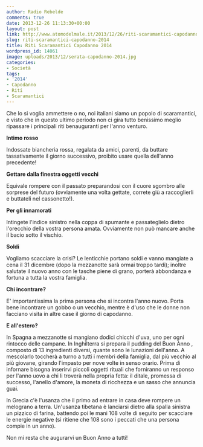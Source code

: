 ```yaml
---
author: Radio Rebelde
comments: true
date: 2013-12-26 11:13:30+00:00
layout: post
link: http://www.atomodelmale.it/2013/12/26/riti-scaramantici-capodanno-2014/
slug: riti-scaramantici-capodanno-2014
title: Riti Scaramantici Capodanno 2014
wordpress_id: 14061
image: uploads/2013/12/serata-capodanno-2014.jpg
categories:
- Società
tags:
- '2014'
- Capodanno
- Riti
- Scaramantici
---
```


Che lo si voglia ammettere o no, noi italiani siamo un popolo di scaramantici, e visto che in questo ultimo periodo non ci gira tutto benissimo meglio ripassare i principali riti benauguranti per l'anno venturo.

**Intimo rosso**

Indossate biancheria rossa, regalata da amici, parenti, da buttare tassativamente il giorno successivo, proibito usare quella dell'anno precedente!

**Gettare dalla finestra oggetti vecchi**

Equivale rompere con il passato preparandosi con il cuore sgombro alle sorprese del futuro (ovviamente una volta gettate, correte giù a raccoglierli e buttateli nel cassonetto!).

**Per gli innamorati**

Intingete l'indice sinistro nella coppa di spumante e passateglielo dietro l'orecchio della vostra persona amata. Ovviamente non può mancare anche il bacio sotto il vischio.

**Soldi**

Vogliamo scacciare la crisi? Le lenticchie portano soldi e vanno mangiate a cena il 31 dicembre (dopo la mezzanotte sarà ormai troppo tardi); inoltre salutate il nuovo anno con le tasche piene di grano, porterà abbondanza e fortuna a tutta la vostra famiglia.

**Chi incontrare?**

E' importantissima la prima persona che si incontra l'anno nuovo. Porta bene incontrare un gobbo o un vecchio, mentre è d'uso che le donne non facciano visita in altre case il giorno di capodanno.

**E all'estero?**

In Spagna a mezzanotte si mangiano dodici chicchi d'uva, uno per ogni rintocco delle campane. In Inghilterra si prepara il pudding del Buon Anno , composto di 13 ingredienti diversi, quante sono le lunazioni dell'anno. A mescolarlo toccherà a turno a tutti i membri della famiglia, dal più vecchio al più giovane, girando l'impasto per nove volte in senso orario. Prima di infornare bisogna inserirvi piccoli oggetti rituali che forniranno un responso per l'anno uovo a chi li troverà nella propria fetta: il ditale, promessa di successo, l'anello d'amore, la moneta di ricchezza e un sasso che annuncia guai.

In Grecia c'è l'usanza che il primo ad entrare in casa deve rompere un melograno a terra.
Un'usanza tibetana è lanciarsi dietro alla spalla sinistra un pizzico di farina, battendo poi le mani 108 volte di seguito per scacciare le energie negative (si ritiene che 108 sono i peccati che una persona compie in un anno).

Non mi resta che augurarvi un Buon Anno a tutti!
